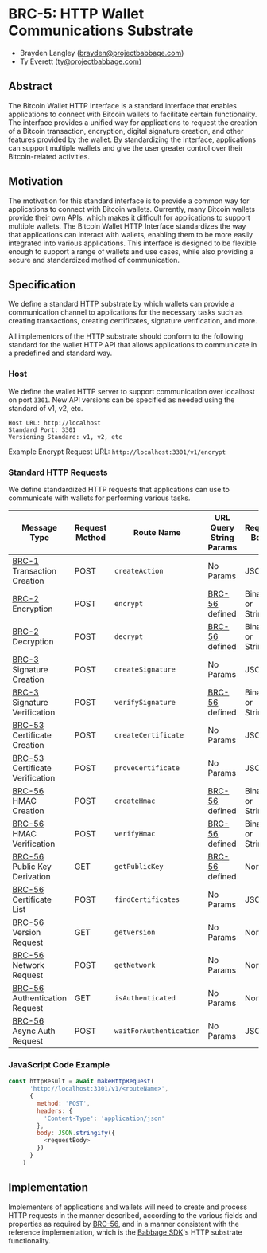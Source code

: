 # BRC-5: HTTP Wallet Communications Substrate

- Brayden Langley (brayden@projectbabbage.com)
- Ty Everett (ty@projectbabbage.com)

## Abstract

The Bitcoin Wallet HTTP Interface is a standard interface that enables applications to connect with Bitcoin wallets to facilitate certain functionality. The interface provides a unified way for applications to request the creation of a Bitcoin transaction, encryption, digital signature creation, and other features provided by the wallet. By standardizing the interface, applications can support multiple wallets and give the user greater control over their Bitcoin-related activities.

## Motivation

The motivation for this standard interface is to provide a common way for applications to connect with Bitcoin wallets. Currently, many Bitcoin wallets provide their own APIs, which makes it difficult for applications to support multiple wallets. The Bitcoin Wallet HTTP Interface standardizes the way that applications can interact with wallets, enabling them to be more easily integrated into various applications. This interface is designed to be flexible enough to support a range of wallets and use cases, while also providing a secure and standardized method of communication.

## Specification

We define a standard HTTP substrate by which wallets can provide a communication channel to applications for the necessary tasks such as creating transactions, creating certificates, signature verification, and more.

All implementors of the HTTP substrate should conform to the following standard for the wallet HTTP API that allows applications to communicate in a predefined and standard way.

### Host

We define the wallet HTTP server to support communication over localhost on port `3301`. New API versions can be specified as needed using the standard of v1, v2, etc.

```
Host URL: http://localhost
Standard Port: 3301
Versioning Standard: v1, v2, etc
```

Example Encrypt Request URL:
`http://localhost:3301/v1/encrypt`

### Standard HTTP Requests

We define standardized HTTP requests that applications can use to communicate with wallets for performing various tasks.

Message Type                      | Request Method |  Route Name              | URL Query String Params | Request Body | Response Body
----------------------------------|------------| ---------------------------| ------------------- | ----------------------------------- | -----------
[BRC-1](./0001.md) Transaction Creation        | POST | `createAction` | No Params | JSON | JSON
[BRC-2](./0002.md) Encryption                  | POST | `encrypt` | [BRC-56](./00056.md) defined | Binary or String | Binary
[BRC-2](./0002.md) Decryption                  | POST | `decrypt` | [BRC-56](./00056.md) defined | Binary or String | Binary
[BRC-3](./0003.md) Signature Creation          | POST | `createSignature` | No Params | JSON | Binary
[BRC-3](./0003.md) Signature Verification      | POST | `verifySignature` | [BRC-56](./00056.md) defined | Binary or String | JSON
[BRC-53](./00053.md) Certificate Creation       | POST | `createCertificate` | No Params | JSON | JSON
[BRC-53](./00053.md) Certificate Verification   | POST | `proveCertificate` | No Params | JSON | JSON
[BRC-56](./00056.md) HMAC Creation              | POST | `createHmac` | [BRC-56](./00056.md) defined | Binary or String | Binary
[BRC-56](./00056.md) HMAC Verification          | POST | `verifyHmac` | [BRC-56](./00056.md) defined | Binary or String | Boolean
[BRC-56](./00056.md) Public Key Derivation      | GET | `getPublicKey` | [BRC-56](./00056.md) defined | None | JSON
[BRC-56](./00056.md) Certificate List           | POST | `findCertificates` | No Params | JSON | JSON
[BRC-56](./00056.md) Version Request            | GET | `getVersion` | No Params | None | String
[BRC-56](./00056.md) Network Request            | POST | `getNetwork` | No Params | None | String
[BRC-56](./00056.md) Authentication Request     | GET | `isAuthenticated` | No Params | None | JSON
[BRC-56](./00056.md) Async Auth Request         | POST | `waitForAuthentication` | No Params | JSON | JSON

### JavaScript Code Example

```javascript
const httpResult = await makeHttpRequest(
      'http://localhost:3301/v1/<routeName>',
      {
        method: 'POST',
        headers: {
          'Content-Type': 'application/json'
        },
        body: JSON.stringify({
          <requestBody>
        })
      }
    )
```

## Implementation

Implementers of applications and wallets will need to create and process HTTP requests in the manner described, according to the various fields and properties as required by [BRC-56](./00056.md), and in a manner consistent with the reference implementation, which is the [Babbage SDK](https://github.com/p2ppsr/babbage-sdk)'s HTTP substrate functionality.